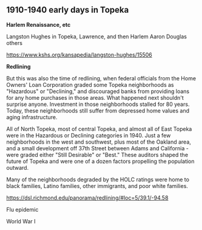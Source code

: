 ## 1910-1940 early days in Topeka ##




**Harlem Renaissance, etc**

Langston Hughes in Topeka, Lawrence, and then Harlem 
Aaron Douglas
others


https://www.kshs.org/kansapedia/langston-hughes/15506



**Redlining**

But this was also the time of redlining, when federal officials from the Home Owners' Loan Corporation graded some Topeka neighborhoods as "Hazardous" or "Declining," and discouraged banks from providing loans for any home purchases in those areas. What happened next shouldn't surprise anyone. Investment in those neighborhoods stalled for 80 years. Today, these neighborhoods still suffer from depressed home values and aging infrastructure. 

All of North Topeka, most of central Topeka, and almost all of East Topeka were in the Hazardous or Declining categories in 1940. Just a few neighborhoods in the west and southwest, plus most of the Oakland area, and a small development off 37th Street between Adams and California - were graded either "Still Desirable" or "Best." These auditors shaped the future of Topeka and were one of a dozen factors propelling the population outward. 



Many of the neighborhoods degraded by the HOLC ratings were home to black families, Latino families, other immigrants, and poor white families. 



https://dsl.richmond.edu/panorama/redlining/#loc=5/39.1/-94.58



Flu epidemic

World War I

